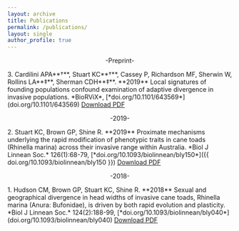 ```yaml
---
layout: archive
title: Publications
permalink: /publications/
layout: single
author_profile: true
---
```



<p style="text-align: center;"> -Preprint- </p>
3. Cardilini APA**†**, Stuart KC**†**, Cassey P, Richardson MF, Sherwin W, Rollins LA**‡**, Sherman CDH**‡**. **2019** Local signatures of founding populations confound examination of adaptive divergence in invasive populations. *BioRViX*, [*doi.org/10.1101/643569*](doi.org/10.1101/643569)
<a href="#" class="btn btn--info">Download PDF</a>

<p style="text-align: center;"> -2019- </p>
2. Stuart KC, Brown GP, Shine R. **2019** Proximate mechanisms underlying the rapid modification of phenotypic traits in cane toads (Rhinella marina) across their invasive range within Australia. *Biol J Linnean Soc.* 126(1):68-79, [*doi.org/10.1093/biolinnean/bly150*]({{ doi.org/10.1093/biolinnean/bly150 }})
<a href="#" class="btn btn--info">Download PDF</a>


<p style="text-align: center;"> -2018- </p>
1. Hudson CM, Brown GP, Stuart KC, Shine R. **2018** Sexual and geographical divergence in head widths of invasive cane toads, Rhinella marina (Anura: Bufonidae), is driven by both rapid evolution and plasticity. *Biol J Linnean Soc.* 124(2):188-99, [*doi.org/10.1093/biolinnean/bly040*](doi.org/10.1093/biolinnean/bly040)
<a href="#" class="btn btn--info">Download PDF</a>
